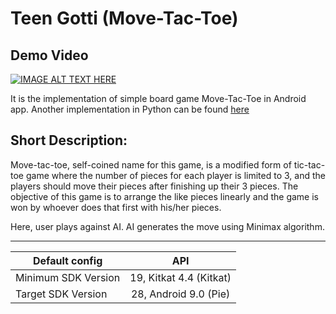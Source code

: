 # Teen Gotti (Move-Tac-Toe)

## Demo Video

[![IMAGE ALT TEXT HERE](http://img.youtube.com/vi/akpqwGDPMx8/0.jpg)](http://www.youtube.com/watch?v=akpqwGDPMx8)

It is the implementation of simple board game Move-Tac-Toe in Android app. Another implementation in 
Python can be found [here](https://github.com/BarnaSir/move-tac-toe)

## Short Description:

Move-tac-toe, self-coined name for this game, is a modified form of tic-tac-toe game where the number of pieces for each player is limited to 3, and the players should move their pieces after finishing up their 3 pieces. The objective of this game is to arrange the like pieces linearly and the game is won by whoever does that first with his/her pieces.

Here, user plays against AI. AI generates the move using Minimax algorithm.

---

| Default config      |         API               |
| ------------------- |:-------------------------:| 
| Minimum SDK Version | 19, Kitkat 4.4 (Kitkat)|
| Target SDK Version  | 28, Android 9.0 (Pie)     |
